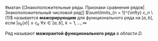 #матан 
[[Знакоположительные ряды. Признаки сравнения рядов|Знакоположительный числовой ряд]] $\sum\limits_{n = 1}^{\infty} c_n \ (1)$ называется **мажорирующим** для функционального ряда на $[a, b]$, если $|u_k(x)| \leq c_k \ \forall x \in [a, b], \ k = 1, \dots, \infty$

Ряд называют **мажорантой функционального ряда** в области $D$.